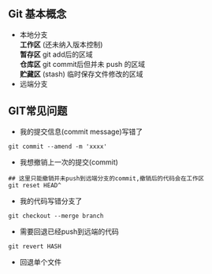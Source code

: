 ## Git 基本概念
- 本地分支  
**工作区** (还未纳入版本控制)  
**暂存区** git add后的区域  
**仓库区** git commit后但并未 push 的区域    
**贮藏区** (stash) 临时保存文件修改的区域  
- 远端分支

## GIT常见问题
- 我的提交信息(commit message)写错了
```
git commit --amend -m 'xxxx'
```
- 我想撤销上一次的提交(commit)
```
## 这里只能撤销并未push到远端分支的commit,撤销后的代码会在工作区
git reset HEAD^
```
- 我的代码写错分支了
```
git checkout --merge branch
```
- 需要回退已经push到远端的代码
```
git revert HASH
```
- 回退单个文件
```

```

